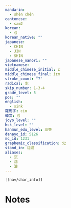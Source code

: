 ```yaml
---
mandarin:
  - shěn chén
cantonese:
  - sam2
korean:
  - 심
korean_native: ""
japanese:
  - CHIN
  - JIN
  - SHIN
japanese_nanori: ""
vietnamese:
middle_chinese_initial: ɕ
middle_chinese_final: iɪm
stroke_count: "7"
radical: 水
skip_number: 1-3-4
grade_level: 5
pos: ""
english:
  - sink
羅馬字: cim
韓文: 침
joyo_level: ""
hsk_level: ""
hanmun_edu_level: 高等
danayo_id: 5126
mc_id: 1231
graphemic_classification: 冘
stand_in: 沈没
aliases:
  - 沉
  - 沈
  - 瀋
---
```

```meta-bind-embed
[[nav/char_info]]
```

# Notes
